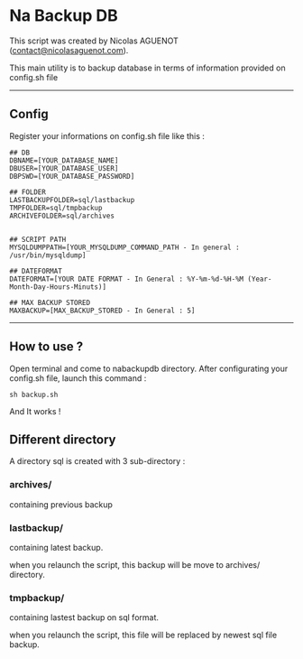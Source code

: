 Na Backup DB
============

This script was created by Nicolas AGUENOT (<contact@nicolasaguenot.com>).

This main utility is to backup database in terms of information provided on config.sh file

---------------------------------------

Config
------

Register your informations on config.sh file like this :


    ## DB
    DBNAME=[YOUR_DATABASE_NAME]
    DBUSER=[YOUR_DATABASE_USER]
    DBPSWD=[YOUR_DATABASE_PASSWORD]

    ## FOLDER
    LASTBACKUPFOLDER=sql/lastbackup
    TMPFOLDER=sql/tmpbackup
    ARCHIVEFOLDER=sql/archives


    ## SCRIPT PATH
    MYSQLDUMPPATH=[YOUR_MYSQLDUMP_COMMAND_PATH - In general : /usr/bin/mysqldump]

    ## DATEFORMAT
    DATEFORMAT=[YOUR DATE FORMAT - In General : %Y-%m-%d-%H-%M (Year-Month-Day-Hours-Minuts)]

    ## MAX BACKUP STORED
    MAXBACKUP=[MAX_BACKUP_STORED - In General : 5]

---------------------------------------

How to use ?
------------

Open terminal and come to nabackupdb directory.
After configurating your config.sh file, launch this command :

    sh backup.sh

And It works !


Different directory
------------

A directory sql is created with 3 sub-directory :

### archives/

containing previous backup

### lastbackup/

containing latest backup.

when you relaunch the script, this backup will be move to archives/ directory.

### tmpbackup/

containing lastest backup on sql format.

when you relaunch the script, this file will be replaced by newest sql file backup.


